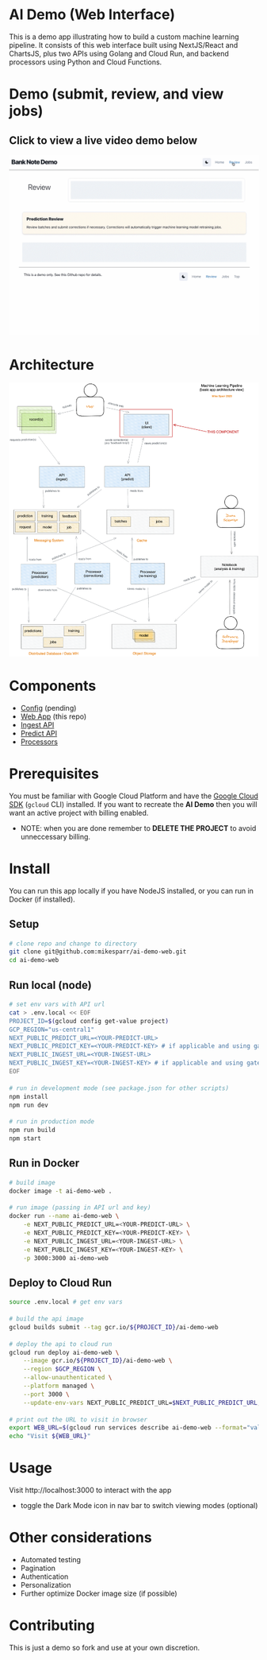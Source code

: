 # AI Demo (Web Interface)
This is a demo app illustrating how to build a custom machine learning pipeline. It consists of 
this web interface built using NextJS/React and ChartsJS, plus two APIs using Golang and Cloud Run, 
and backend processors using Python and Cloud Functions.

# Demo (submit, review, and view jobs)
## Click to view a live video demo below

[![Web Demo](./img_demo.gif)](https://www.youtube.com/watch?v=Etf7Wl2H-mQ)

# Architecture
![AI demo architecture](./img_arch.png)

# Components
- [Config](https://#) (pending)
- [Web App](https://github.com/mikesparr/ai-demo-web) (this repo)
- [Ingest API](https://github.com/mikesparr/ai-demo-ingest)
- [Predict API](https://github.com/mikesparr/ai-demo-predict)
- [Processors](https://github.com/mikesparr/ai-demo-functions)

# Prerequisites
You must be familiar with Google Cloud Platform and have the [Google Cloud SDK](https://cloud.google.com/sdk/docs/install) (`gcloud` CLI) installed. 
If you want to recreate the **AI Demo** then you will want an active project with billing enabled.

* NOTE: when you are done remember to **DELETE THE PROJECT** to avoid unneccessary billing.

# Install
You can run this app locally if you have NodeJS installed, or you can run in Docker (if installed).

## Setup
```bash
# clone repo and change to directory
git clone git@github.com:mikesparr/ai-demo-web.git
cd ai-demo-web
```

## Run local (node)
```bash
# set env vars with API url
cat > .env.local << EOF
PROJECT_ID=$(gcloud config get-value project)
GCP_REGION="us-central1"
NEXT_PUBLIC_PREDICT_URL=<YOUR-PREDICT-URL>
NEXT_PUBLIC_PREDICT_KEY=<YOUR-PREDICT-KEY> # if applicable and using gateway + auth (recommended)
NEXT_PUBLIC_INGEST_URL=<YOUR-INGEST-URL>
NEXT_PUBLIC_INGEST_KEY=<YOUR-INGEST-KEY> # if applicable and using gateway + auth (recommended)
EOF

# run in development mode (see package.json for other scripts)
npm install
npm run dev

# run in production mode
npm run build
npm start
```

## Run in Docker
```bash
# build image
docker image -t ai-demo-web .

# run image (passing in API url and key)
docker run --name ai-demo-web \
    -e NEXT_PUBLIC_PREDICT_URL=<YOUR-PREDICT-URL> \
    -e NEXT_PUBLIC_PREDICT_KEY=<YOUR-PREDICT-KEY> \
    -e NEXT_PUBLIC_INGEST_URL=<YOUR-INGEST-URL> \
    -e NEXT_PUBLIC_INGEST_KEY=<YOUR-INGEST-KEY> \
    -p 3000:3000 ai-demo-web
```

## Deploy to Cloud Run
```bash
source .env.local # get env vars

# build the api image
gcloud builds submit --tag gcr.io/${PROJECT_ID}/ai-demo-web

# deploy the api to cloud run
gcloud run deploy ai-demo-web \
    --image gcr.io/${PROJECT_ID}/ai-demo-web \
    --region $GCP_REGION \
    --allow-unauthenticated \
    --platform managed \
    --port 3000 \
    --update-env-vars NEXT_PUBLIC_PREDICT_URL=$NEXT_PUBLIC_PREDICT_URL,NEXT_PUBLIC_PREDICT_KEY=$NEXT_PUBLIC_PREDICT_KEY,NEXT_PUBLIC_INGEST_URL=$NEXT_PUBLIC_INGEST_URL,NEXT_PUBLIC_INGEST_KEY=$NEXT_PUBLIC_INGEST_KEY

# print out the URL to visit in browser
export WEB_URL=$(gcloud run services describe ai-demo-web --format="value(status.url)" --platform managed --region $GCP_REGION)
echo "Visit ${WEB_URL}"
```

# Usage
Visit http://localhost:3000 to interact with the app
- toggle the Dark Mode icon in nav bar to switch viewing modes (optional)

# Other considerations
- Automated testing
- Pagination
- Authentication
- Personalization
- Further optimize Docker image size (if possible)

# Contributing
This is just a demo so fork and use at your own discretion.
